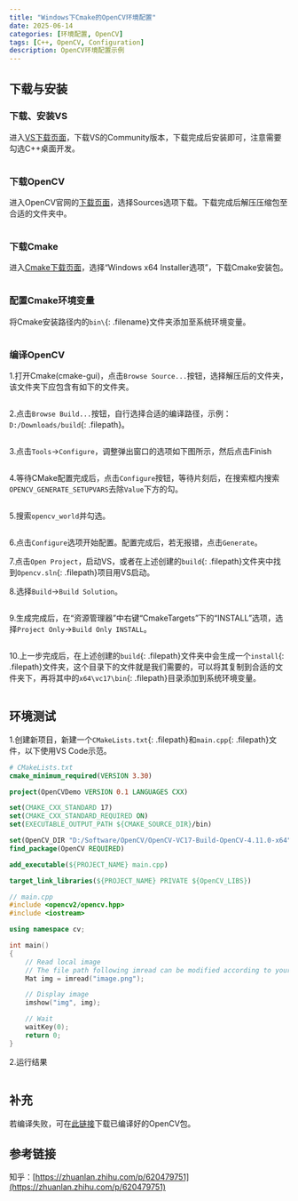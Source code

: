 ```yaml
---
title: "Windows下Cmake的OpenCV环境配置"
date: 2025-06-14
categories: [环境配置, OpenCV]
tags: [C++, OpenCV, Configuration]
description: OpenCV环境配置示例
---
```


## 下载与安装

### 下载、安装VS

进入[VS下载页面](https://visualstudio.microsoft.com/zh-hans/downloads/)，下载VS的Community版本，下载完成后安装即可，注意需要勾选C++桌面开发。

<img style="display: block; margin: 0 auto;" src="../assets/img/2025-06-13-Windows下VS的OpenCV环境配置/image3.png" alt="" />

### 下载OpenCV

进入OpenCV官网的[下载页面](https://opencv.org/releases/)，选择Sources选项下载。下载完成后解压压缩包至合适的文件夹中。

<img style="display: block; margin: 0 auto;" src="../assets/img/2025-06-14-Windows下Cmake的OpenCV环境配置/image2.png" alt="" />

### 下载Cmake

进入[Cmake下载页面](https://cmake.org/download/)，选择“Windows x64 Installer选项”，下载Cmake安装包。

<img style="display: block; margin: 0 auto;" src="../assets/img/2025-06-14-Windows下Cmake的OpenCV环境配置/image3.png" alt="" />

### 配置Cmake环境变量

将Cmake安装路径内的`bin\`{: .filename}文件夹添加至系统环境变量。

<img style="display: block; margin: 0 auto;" src="../assets/img/2025-06-14-Windows下Cmake的OpenCV环境配置/image4.png" alt="" />

### 编译OpenCV

1.打开Cmake(cmake-gui)，点击`Browse Source...`按钮，选择解压后的文件夹，该文件夹下应包含有如下的文件夹。

<img style="display: block; margin: 0 auto;" src="../assets/img/2025-06-14-Windows下Cmake的OpenCV环境配置/image5.png" alt="" />

<img style="display: block; margin: 0 auto;" src="../assets/img/2025-06-14-Windows下Cmake的OpenCV环境配置/image6.png" alt="" />

2.点击`Browse Build...`按钮，自行选择合适的编译路径，示例：`D:/Downloads/build`{: .filepath}。

<img style="display: block; margin: 0 auto;" src="../assets/img/2025-06-14-Windows下Cmake的OpenCV环境配置/image7.png" alt="" />

3.点击`Tools`→`Configure`，调整弹出窗口的选项如下图所示，然后点击Finish

<img style="display: block; margin: 0 auto;" src="../assets/img/2025-06-14-Windows下Cmake的OpenCV环境配置/image8.png" alt="" />

4.等待CMake配置完成后，点击`Configure`按钮，等待片刻后，在搜索框内搜索`OPENCV_GENERATE_SETUPVARS`去除`Value`下方的勾。

<img style="display: block; margin: 0 auto;" src="../assets/img/2025-06-14-Windows下Cmake的OpenCV环境配置/image9.png" alt="" />

5.搜索`opencv_world`并勾选。

<img style="display: block; margin: 0 auto;" src="../assets/img/2025-06-14-Windows下Cmake的OpenCV环境配置/image10.png" alt="" />

6.点击`Configure`选项开始配置。配置完成后，若无报错，点击`Generate`。

7.点击`Open Project`，启动VS，或者在上述创建的`build`{: .filepath}文件夹中找到`Opencv.sln`{: .filepath}项目用VS启动。

8.选择`Build`→`Build Solution`。

<img style="display: block; margin: 0 auto;" src="../assets/img/2025-06-14-Windows下Cmake的OpenCV环境配置/image11.png" alt="" />

9.生成完成后，在“资源管理器”中右键“CmakeTargets”下的“INSTALL”选项，选择`Project Only`→`Build Only INSTALL`。

<img style="display: block; margin: 0 auto;" src="../assets/img/2025-06-14-Windows下Cmake的OpenCV环境配置/image12.png" alt="" />

10.上一步完成后，在上述创建的`build`{: .filepath}文件夹中会生成一个`install`{: .filepath}文件夹，这个目录下的文件就是我们需要的，可以将其复制到合适的文件夹下，再将其中的`x64\vc17\bin`{: .filepath}目录添加到系统环境变量。

<img style="display: block; margin: 0 auto;" src="../assets/img/2025-06-14-Windows下Cmake的OpenCV环境配置/image13.png" alt="" />

## 环境测试

1.创建新项目，新建一个`CMakeLists.txt`{: .filepath}和`main.cpp`{: .filepath}文件，以下使用VS Code示范。

```cmake
# CMakeLists.txt
cmake_minimum_required(VERSION 3.30)

project(OpenCVDemo VERSION 0.1 LANGUAGES CXX)

set(CMAKE_CXX_STANDARD 17)
set(CMAKE_CXX_STANDARD_REQUIRED ON)
set(EXECUTABLE_OUTPUT_PATH ${CMAKE_SOURCE_DIR}/bin)

set(OpenCV_DIR "D:/Software/OpenCV/OpenCV-VC17-Build-OpenCV-4.11.0-x64")
find_package(OpenCV REQUIRED)

add_executable(${PROJECT_NAME} main.cpp)

target_link_libraries(${PROJECT_NAME} PRIVATE ${OpenCV_LIBS})
```

```cpp
// main.cpp
#include <opencv2/opencv.hpp>
#include <iostream>

using namespace cv;

int main()
{
    // Read local image
    // The file path following imread can be modified according to your actual path
    Mat img = imread("image.png");

    // Display image
    imshow("img", img);

    // Wait
    waitKey(0);
    return 0;
}
```

2.运行结果

<img style="display: block; margin: 0 auto;" src="../assets/img/2025-06-14-Windows下Cmake的OpenCV环境配置/image14.png" alt="" />

## 补充

若编译失败，可在[此链接](https://drive.google.com/drive/folders/1MWTSMbz9gFhNqlyWecARt_utOnzHNpss?usp=sharing)下载已编译好的OpenCV包。

## 参考链接

知乎：[https://zhuanlan.zhihu.com/p/620479751](https://zhuanlan.zhihu.com/p/620479751)